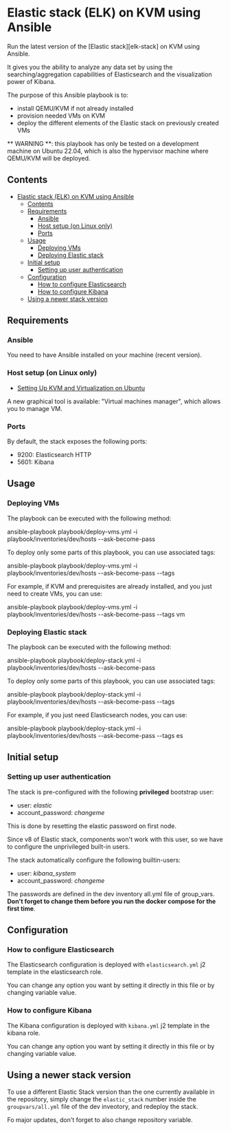 # Elastic stack (ELK) on KVM using Ansible

Run the latest version of the [Elastic stack][elk-stack] on KVM using Ansible.

It gives you the ability to analyze any data set by using the searching/aggregation capabilities of Elasticsearch and
the visualization power of Kibana.

The purpose of this Ansible playbook is to:

  - install QEMU/KVM if not already installed
  - provision needed VMs on KVM
  - deploy the different elements of the Elastic stack on previously created VMs

** WARNING **: this playbook has only be tested on a development machine on Ubuntu 22.04, which is also the hypervisor machine where QEMU/KVM will be deployed. 

## Contents

- [Elastic stack (ELK) on KVM using Ansible](#elastic-stack-elk-on-kvm-using-ansible)
  - [Contents](#contents)
  - [Requirements](#requirements)
    - [Ansible](#ansible)
    - [Host setup (on Linux only)](#host-setup-on-linux-only)
    - [Ports](#ports)
  - [Usage](#usage)
    - [Deploying VMs](#deploying-vms)
    - [Deploying Elastic stack](#deploying-elastic-stack)
  - [Initial setup](#initial-setup)
    - [Setting up user authentication](#setting-up-user-authentication)
  - [Configuration](#configuration)
    - [How to configure Elasticsearch](#how-to-configure-elasticsearch)
    - [How to configure Kibana](#how-to-configure-kibana)
  - [Using a newer stack version](#using-a-newer-stack-version)

## Requirements

### Ansible

You need to have Ansible installed on your machine (recent version).

### Host setup (on Linux only)

* [Setting Up KVM and Virtualization on Ubuntu](https://www.liquidweb.com/kb/how-to-set-up-virtualization-host-using-kvm-ubuntu/)

A new graphical tool is available: "Virtual machines manager", which allows you to manage VM.

### Ports

By default, the stack exposes the following ports:
* 9200: Elasticsearch HTTP
* 5601: Kibana

## Usage

### Deploying VMs

The playbook can be executed with the following method:

  ansible-playbook playbook/deploy-vms.yml -i playbook/inventories/dev/hosts --ask-become-pass

To deploy only some parts of this playbook, you can use associated tags:

  ansible-playbook playbook/deploy-vms.yml -i playbook/inventories/dev/hosts --ask-become-pass --tags <my-tag>

For example, if KVM and prerequisites are already installed, and you just need to create VMs, you can use:

  ansible-playbook playbook/deploy-vms.yml -i playbook/inventories/dev/hosts --ask-become-pass --tags vm

### Deploying Elastic stack

The playbook can be executed with the following method:

  ansible-playbook playbook/deploy-stack.yml -i playbook/inventories/dev/hosts --ask-become-pass

To deploy only some parts of this playbook, you can use associated tags:

  ansible-playbook playbook/deploy-stack.yml -i playbook/inventories/dev/hosts --ask-become-pass --tags <my-tag>

For example, if you just need Elasticsearch nodes, you can use:

  ansible-playbook playbook/deploy-stack.yml -i playbook/inventories/dev/hosts --ask-become-pass --tags es

## Initial setup

### Setting up user authentication

The stack is pre-configured with the following **privileged** bootstrap user:

* user: *elastic*
* account_password: *changeme*

This is done by resetting the elastic password on first node.

Since v8 of Elastic stack, components won't work with this user, so we have to configure the unprivileged built-in users.

The stack automatically configure the following builtin-users:

* user: *kibana_system*
* account_password: *changeme*

The passwords are defined in the dev inventory all.yml file of group_vars. **Don't forget to change them before you run the docker compose for the first time**.

## Configuration

### How to configure Elasticsearch

The Elasticsearch configuration is deployed with `elasticsearch.yml` j2 template in the elasticsearch role.

You can change any option you want by setting it directly in this file or by changing variable value.

### How to configure Kibana

The Kibana configuration is deployed with `kibana.yml` j2 template in the kibana role.

You can change any option you want by setting it directly in this file or by changing variable value.

## Using a newer stack version

To use a different Elastic Stack version than the one currently available in the repository, simply change the `elastic_stack` number inside the `groupvars/all.yml` file of the dev inveotory, and redeploy the stack.

Fo major updates, don't forget to also change repository variable.
